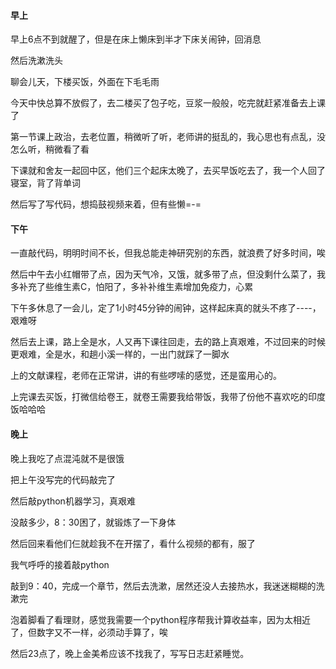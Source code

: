 #### 早上

早上6点不到就醒了，但是在床上懒床到半才下床关闹钟，回消息

然后洗漱洗头

聊会儿天，下楼买饭，外面在下毛毛雨

今天中快总算不放假了，去二楼买了包子吃，豆浆一般般，吃完就赶紧准备去上课了

第一节课上政治，去老位置，稍微听了听，老师讲的挺乱的，我心思也有点乱，没怎么听，稍微看了看

下课就和舍友一起回中区，他们三个起床太晚了，去买早饭吃去了，我一个人回了寝室，背了背单词

然后写了写代码，想捣鼓视频来着，但有些懒=-=

#### 下午

一直敲代码，明明时间不长，但我总能走神研究别的东西，就浪费了好多时间，唉

然后中午去小红帽带了点，因为天气冷，又饿，就多带了点，但没剩什么菜了，我多补充了些维生素C，怕阳了，多补补维生素增加免疫力，心累

下午多休息了一会儿，定了1小时45分钟的闹钟，这样起床真的就头不疼了----，艰难呀

然后去上课，路上全是水，人又再下课往回走，去的路上真艰难，不过回来的时候更艰难，全是水，和趟小溪一样的，一出门就踩了一脚水

上的文献课程，老师在正常讲，讲的有些啰嗦的感觉，还是蛮用心的。

上完课去买饭，打微信给卷王，就卷王需要我给带饭，我带了份他不喜欢吃的印度饭哈哈哈

#### 晚上

晚上我吃了点混沌就不是很饿

把上午没写完的代码敲完了

然后敲python机器学习，真艰难

没敲多少，8：30困了，就锻炼了一下身体

然后回来看他们仨就趁我不在开摆了，看什么视频的都有，服了

我气呼呼的接着敲python

敲到9：40，完成一个章节，然后去洗漱，居然还没人去接热水，我迷迷糊糊的洗漱完

泡着脚看了看理财，感觉我需要一个python程序帮我计算收益率，因为太相近了，但数字又不一样，必须动手算了，唉

然后23点了，晚上金美希应该不找我了，写写日志赶紧睡觉。